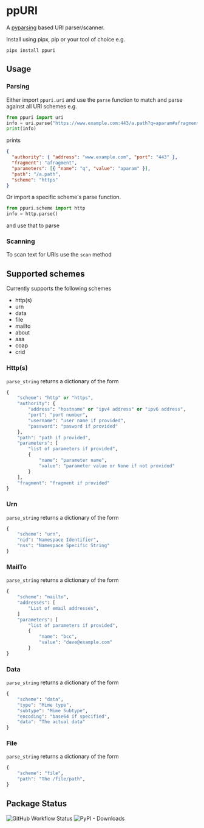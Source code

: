 # ppURI

A [pyparsing](https://pyparsing-docs.readthedocs.io/en/latest/) based URI parser/scanner.

Install using pipx, pip or your tool of choice e.g.

```
pipx install ppuri
```

## Usage

### Parsing

Either import `ppuri.uri` and use the `parse` function to match and parse against all URI schemes e.g.

```python
from ppuri import uri
info = uri.parse("https://www.example.com:443/a.path?q=aparam#afragment")
print(info)
```

prints

```json
{
  "authority": { "address": "www.example.com", "port": "443" },
  "fragment": "afragment",
  "parameters": [{ "name": "q", "value": "aparam" }],
  "path": "/a.path",
  "scheme": "https"
}
```

Or import a specific scheme's parse function.

```python
from ppuri.scheme import http
info = http.parse()
```

and use that to parse

### Scanning

To scan text for URIs use the `scan` method

## Supported schemes

Currently supports the following schemes

- http(s)
- urn
- data
- file
- mailto
- about
- aaa
- coap
- crid

### Http(s)

`parse_string` returns a dictionary of the form

```python
{
    "scheme": "http" or "https",
    "authority": {
        "address": "hostname" or "ipv4 address" or "ipv6 address",
        "port": "port number",
        "username": "user name if provided",
        "password": "pasword if provided"
    },
    "path": "path if provided",
    "parameters": [
        "list of parameters if provided",
        {
            "name": "parameter name",
            "value": "parameter value or None if not provided"
        }
    ],
    "fragment": "fragment if provided"
}
```

### Urn

`parse_string` returns a dictionary of the form

```python
{
    "scheme": "urn",
    "nid": "Namespace Identifier",
    "nss": "Namespace Specific String"
}
```

### MailTo

`parse_string` returns a dictionary of the form

```python
{
    "scheme": "mailto",
    "addresses": [
        "List of email addresses",
    ]
    "parameters": [
        "list of parameters if provided",
        {
            "name": "bcc",
            "value": "dave@example.com"
        }
}
```

### Data

`parse_string` returns a dictionary of the form

```python
{
    "scheme": "data",
    "type": "Mime type",
    "subtype": "Mime Subtype",
    "encoding": "base64 if specified",
    "data": "The actual data"
}
```

### File

`parse_string` returns a dictionary of the form

```python
{
    "scheme": "file",
    "path": "The /file/path",
}
```

## Package Status

![GitHub Workflow Status](https://img.shields.io/github/workflow/status/sffjunkie/ppuri/ppuri-test) ![PyPI - Downloads](https://img.shields.io/pypi/dm/ppuri)

